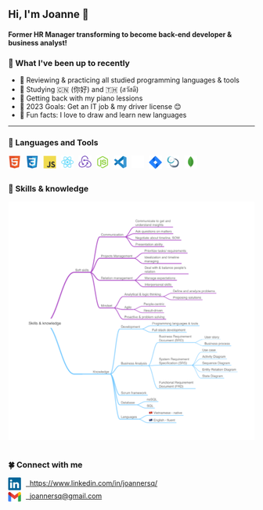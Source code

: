 ## Hi, I'm Joanne 👋

#### Former HR Manager transforming to become back-end developer & business analyst!

### ️🎯 What I've been up to recently

- 🤖 Reviewing & practicing all studied programming languages & tools
- 🔮 Studying 🇨🇳 (你好) and 🇹🇭 (สวัสดี)
- ️🎹 Getting back with my piano lessions
- ️🥊 2023 Goals: Get an IT job & my driver license 😊
- 🎃 Fun facts: I love to draw and learn new languages

---

### 🌟 Languages and Tools

<img align="left" alt="HTML5" width="26px" src="./elements/html5-original.svg" style="padding-right:10px;" />
<img align="left" alt="CSS" width="26px" src="./elements/css3-original.svg" style="padding-right:10px;" />
<img align="left" alt="JavaScript" width="26px" src="./elements/javascript-original.svg" style="padding-right:10px;" />
<img align="left" alt="React" width="26px" src="./elements/react-original.svg" style="padding-right:10px;" />
<img align="left" alt="Redux" width="26px" src="./elements/redux.svg" style="padding-right:10px;" />
<img align="left" alt="NodeJS" width="26px" src="./elements/nodejs-original.svg" style="padding-right:10px;" />

<img align="left" alt="VSCode" width="26px" src="./elements/vscode-original.svg" style="padding-right:10px;" />
<img align="left" alt="GitHub" width="26px" src="./elements/github-icon-1.svg" style="padding-right:10px;" />
<img align="left" alt="Jira" width="26px" src="./elements/jira-3.svg" style="padding-right:10px;" />
<img align="left" alt="Scrum" width="26px" src="./elements/scrum-1.svg" style="padding-right:10px;" />
<img align="left" alt="MongoDB" width="26px" src="./elements/mongodb-original.svg" style="padding-right:10px;" />

<br />
<br />

### 👑 Skills & knowledge

<img align="center" alt="Skills & knowledge" src="./elements/skill-knowledge.png" />

<br />
<br />

### 🍀 Connect with me

<a href="https://www.linkedin.com/in/joannersq/"><img align="center" alt="LinkedIn" src="./elements/linkedin-icon-2.svg" width="26px" style="padding-right:10px;"/>&nbsp;&nbsp;https://www.linkedin.com/in/joannersq/</a>
<br />
<a href="mailto:joannersq@gmail.com" style="display:inline-block;"><img align="center" alt="Gmail" src="./elements/official-gmail-icon-2020.svg" width="26px" style="padding-right:10px;"/>&nbsp;&nbsp;joannersq@gmail.com</a>
